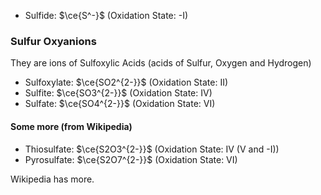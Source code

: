 - Sulfide: $\ce{S^-}$ (Oxidation State: -I)
### Sulfur Oxyanions
They are ions of Sulfoxylic Acids (acids of Sulfur, Oxygen and Hydrogen)

- Sulfoxylate: $\ce{SO2^{2-}}$ (Oxidation State: II)
- Sulfite: $\ce{SO3^{2-}}$ (Oxidation State: IV)
- Sulfate: $\ce{SO4^{2-}}$ (Oxidation State: VI)
#### Some more (from Wikipedia)
- Thiosulfate: $\ce{S2O3^{2-}}$ (Oxidation State: IV (V and -I))
- Pyrosulfate: $\ce{S2O7^{2-}}$ (Oxidation State: VI)

Wikipedia has more.
